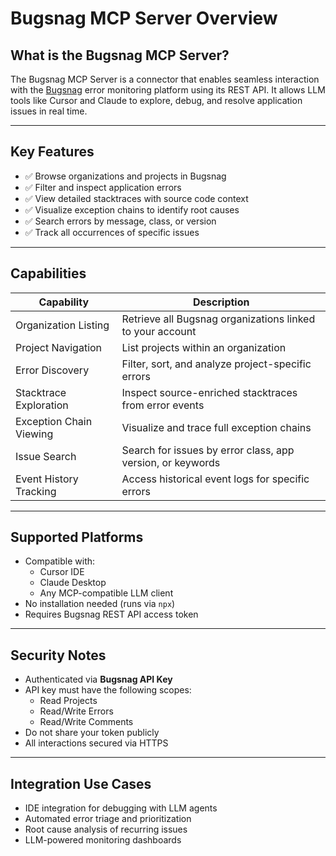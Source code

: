 # Bugsnag MCP Server Overview

## What is the Bugsnag MCP Server?
The Bugsnag MCP Server is a connector that enables seamless interaction with the [Bugsnag](https://www.bugsnag.com) error monitoring platform using its REST API. It allows LLM tools like Cursor and Claude to explore, debug, and resolve application issues in real time.

---

## Key Features
- ✅ Browse organizations and projects in Bugsnag
- ✅ Filter and inspect application errors
- ✅ View detailed stacktraces with source code context
- ✅ Visualize exception chains to identify root causes
- ✅ Search errors by message, class, or version
- ✅ Track all occurrences of specific issues

---

## Capabilities

| Capability               | Description                                                    |
|--------------------------|----------------------------------------------------------------|
| Organization Listing     | Retrieve all Bugsnag organizations linked to your account      |
| Project Navigation       | List projects within an organization                           |
| Error Discovery          | Filter, sort, and analyze project-specific errors              |
| Stacktrace Exploration   | Inspect source-enriched stacktraces from error events          |
| Exception Chain Viewing  | Visualize and trace full exception chains                      |
| Issue Search             | Search for issues by error class, app version, or keywords     |
| Event History Tracking   | Access historical event logs for specific errors               |

---

## Supported Platforms
- Compatible with:
  - Cursor IDE
  - Claude Desktop
  - Any MCP-compatible LLM client
- No installation needed (runs via `npx`)
- Requires Bugsnag REST API access token

---

## Security Notes
- Authenticated via **Bugsnag API Key**
- API key must have the following scopes:
  - Read Projects
  - Read/Write Errors
  - Read/Write Comments
- Do not share your token publicly
- All interactions secured via HTTPS

---

## Integration Use Cases
- IDE integration for debugging with LLM agents
- Automated error triage and prioritization
- Root cause analysis of recurring issues
- LLM-powered monitoring dashboards